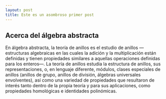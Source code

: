 ```yaml
---
layout: post
title: Este es un asombroso primer post
---
```


## Acerca del álgebra abstracta

En álgebra abstracta, la teoría de anillos es el estudio de anillos —estructuras algebraicas en las cuales la adición y 
la multiplicación están definidas y tienen propiedades similares a aquellas operaciones definidas para los enteros—. La 
teoría de anillos estudia la estructura de anillos, sus representaciones, o, en lenguaje diferente, módulos, clases 
especiales de anillos (anillos de grupo, anillos de división, álgebras universales envolventes), así como una variedad 
de propiedades que resultaron de interés tanto dentro de la propia teoría y para sus aplicaciones, como propiedades 
homológicas e identidades polinómicas. 